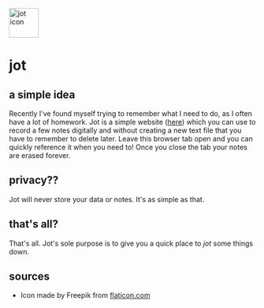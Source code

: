 <img src="https://raw.githubusercontent.com/liamhtml/jot/main/jot.ico" alt="jot icon" width="60px">
<!-- Icon made by Freepik from www.flaticon.com -->
<h1>jot</h1>

<h2>a simple idea</h2>

<p>Recently I've found myself trying to remember what I need to do, as I often have a lot of homework. Jot is a simple website (<a href="https://liamhtml.GitHub.io/jot">here</a>) which you can use to record a few notes digitally and without creating a new text file that you have to remember to delete later. Leave this browser tab open and you can quickly reference it when you need to! Once you close the tab your notes are erased forever.</p>
  
<h2>privacy?? </h2>

<p>Jot will never store your data or notes. It's as simple as that.</p>

<h2>that's all?</h2>

<p>That's all. Jot's sole purpose is to give you a quick place to <em>jot</em> some things down.</p>

<h2>sources</h2>

<ul>
  <li>Icon made by Freepik from <a href="https://www.flaticon.com">flaticon.com</a></li>
</ul>
